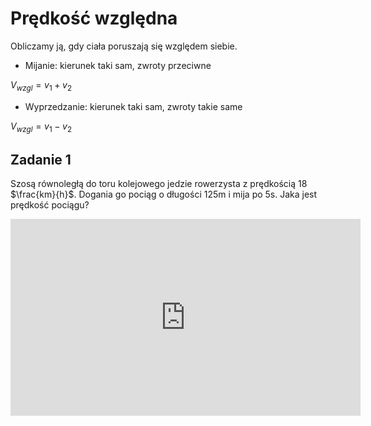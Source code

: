 # Prędkość względna
Obliczamy ją, gdy ciała poruszają się względem siebie.
* Mijanie: kierunek taki sam, zwroty przeciwne

$V_{wzgl} = v_1 + v_2$

* Wyprzedzanie: kierunek taki sam, zwroty takie same

$V_{wzgl} = v_1 - v_2$

## Zadanie 1 

Szosą równoległą do toru kolejowego jedzie rowerzysta z prędkością 18 $\frac{km}{h}$. Dogania go pociąg o długości 125m i mija po 5s. Jaka jest prędkość pociągu?

<div class="videoWrapper">
<iframe width="560" height="315" src="https://www.youtube-nocookie.com/embed/KCBgf0wwoZU" frameborder="0" allow="accelerometer; autoplay; encrypted-media; gyroscope; picture-in-picture" allowfullscreen></iframe>
</div>